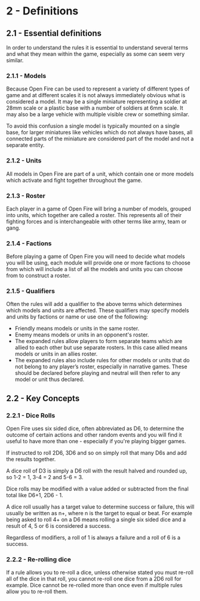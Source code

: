 # 2 - Definitions

## 2.1 - Essential definitions

In order to understand the rules it is essential to understand several terms and what they mean within the game, especially as some can seem very similar.

### 2.1.1 - Models

Because Open Fire can be used to represent a variety of different types of game and at different scales it is not always immediately obvious what is considered a model. It may be a single miniature representing a soldier at 28mm scale or a plastic base with a number of soldiers at 6mm scale. It may also be a large vehicle with multiple visible crew or something similar.

To avoid this confusion a single model is typically mounted on a single base, for larger miniatures like vehicles which do not always have bases, all connected parts of the miniature are considered part of the model and not a separate entity.

### 2.1.2 - Units

All models in Open Fire are part of a unit, which contain one or more models which activate and fight together throughout the game.

### 2.1.3 - Roster

Each player in a game of Open Fire will bring a number of models, grouped into units, which together are called a roster. This represents all of their fighting forces and is interchangeable with other terms like army, team or gang.

### 2.1.4 - Factions

Before playing a game of Open Fire you will need to decide what models you will be using, each module will provide one or more factions to choose from which will include a list of all the models and units you can choose from to construct a roster.

### 2.1.5 - Qualifiers

Often the rules will add a qualifier to the above terms which determines which models and units are affected. These qualifiers may specify models and units by factions or name or use one of the following:

- Friendly means models or units in the same roster.
- Enemy means models or units in an opponent's roster.
- The expanded rules allow players to form separate teams which are allied to each other but use separate rosters. In this case allied means models or units in an allies roster.
- The expanded rules also include rules for other models or units that do not belong to any player’s roster, especially in narrative games. These should be declared before playing and neutral will then refer to any model or unit thus declared.

## 2.2 - Key Concepts

### 2.2.1 - Dice Rolls

Open Fire uses six sided dice, often abbreviated as D6, to determine the outcome of certain actions and other random events and you will find it useful to have more than one - especially if you're playing bigger games.

If instructed to roll 2D6, 3D6 and so on simply roll that many D6s and add the results together.

A dice roll of D3 is simply a D6 roll with the result halved and rounded up, so 1-2 = 1, 3-4 = 2 and 5-6 = 3.

Dice rolls may be modified with a value added or subtracted from the final total like D6+1, 2D6 - 1. 

A dice roll usually has a target value to determine success or failure, this will usually be written as n+, where n is the target to equal or beat. For example being asked to roll 4+ on a D6 means rolling a single six sided dice and a result of 4, 5 or 6 is considered a success.

Regardless of modifiers, a roll of 1 is always a failure and a roll of 6 is a success.

### 2.2.2 - Re-rolling dice

If a rule allows you to re-roll a dice, unless otherwise stated you must re-roll all of the dice in that roll, you cannot re-roll one dice from a 2D6 roll for example. Dice cannot be re-rolled more than once even if multiple rules allow you to re-roll them.
